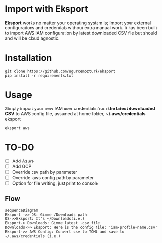 # Import with Eksport

**Eksport** works no matter your operating system is; Import your external configurations and credentials without extra manual work. It has been built to import AWS IAM configuration by latest downloaded CSV file but should and will be cloud agnostic.

# Installation

    git clone https://github.com/ugurcemozturk/eksport
    pip install -r requirements.txt


# Usage

Simply import your new IAM user credentials from **the latest downloaded CSV** to AWS config file, assumed at home folder, **~/.aws/credentials**
eksport 

    eksport aws

# TO-DO

 - [ ] Add Azure
 - [ ] Add GCP
 - [ ] Override csv path by parameter
 - [ ] Override .aws config path by parameter
 - [ ] Option for file writing, just print to console

## Flow

```mermaid
sequenceDiagram
Eksport ->> OS: Gimme /Downloads path
OS->>Eksport: It's ~/Downloads(i.e.)
Eksport-> Downloads: Gimme latest .csv file
Downloads->> Eksport: Here is the config file: 'iam-profile-name.csv'
Eksport->> AWS Config: Convert csv to TOML and save to ~/.aws/credentials (i.e.)
```

